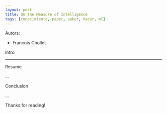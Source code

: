 ```yaml
---
layout: post
title: On the Measure of Intelligence
tags: [conocimiento, paper, saber, hacer, ml]
---
```


<!--Resumen-->

Autors:

- Francois Chollet


Intro


---
<!--more-->


Resume

...

Conclusion

...
  
Thanks for reading!